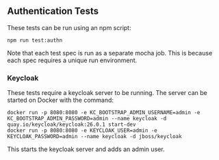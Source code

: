 ## Authentication Tests

These tests can be run using an npm script:

```shell
npm run test:authn
```

Note that each test spec is run as a separate mocha job. This is because each spec requires a unique run environment.

### Keycloak

These tests require a keycloak server to be running. The server can be started on Docker with the command:

```shell
docker run -p 8080:8080 -e KC_BOOTSTRAP_ADMIN_USERNAME=admin -e KC_BOOTSTRAP_ADMIN_PASSWORD=admin --name keycloak -d quay.io/keycloak/keycloak:26.0.1 start-dev
docker run -p 8080:8080 -e KEYCLOAK_USER=admin -e KEYCLOAK_PASSWORD=admin --name keycloak -d jboss/keycloak
```

This starts the keycloak server and adds an admin user.

